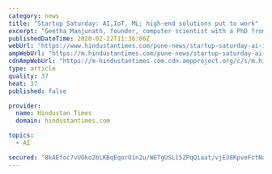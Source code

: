 ```yaml
---
category: news
title: "Startup Saturday: AI,IoT, ML; high-end solutions put to work"
excerpt: "Geetha Manjunath, founder, computer scientist with a PhD from IISc; spent 25 years leading research teams at Hewlett Packard and Xerox ; company operational from January 2017, incorporated in July 2016 Funds $7 million,"
publishedDateTime: 2020-02-22T11:36:00Z
webUrl: "https://www.hindustantimes.com/pune-news/startup-saturday-ai-iot-ml-high-end-solutions-put-to-work/story-HzmqSya6iAMxZiFjvpqycK.html"
ampWebUrl: "https://m.hindustantimes.com/pune-news/startup-saturday-ai-iot-ml-high-end-solutions-put-to-work/story-HzmqSya6iAMxZiFjvpqycK_amp.html"
cdnAmpWebUrl: "https://m-hindustantimes-com.cdn.ampproject.org/c/s/m.hindustantimes.com/pune-news/startup-saturday-ai-iot-ml-high-end-solutions-put-to-work/story-HzmqSya6iAMxZiFjvpqycK_amp.html"
type: article
quality: 37
heat: 37
published: false

provider:
  name: Hindustan Times
  domain: hindustantimes.com

topics:
  - AI

secured: "8kAEfoc7vUOko2bLKBqEqorO1n2u/WETgUSL15ZPqQiaat/vjE38KpveFctNaFsYq8kFTfFTynOrBTFB4O6zK0yMg5onSOzumj4/n92OnWKVMnjS14Q7wdOPGtMJEwj1Jstl9DrwMQMnvdwjEgvZTmNRQC84uMbWOqRyLf/LugHpUAhzfYzTdbHJj/yU4Qn7B7m6X8k6P/sDFf8eCwempim1WQdyIxSYcX/2hXDcT35AuTsD8c77FyofKi9+4qZRipcDdRftuV2ofA5hLwvIJCK60hIXkxSHslQdKRL/dUWS7sAgGdiKjdyHuFU+E1ebCnZkKztYDZIXOJ4yaS4dLzLuDdusiK6K9wT3fP44eXA1OO4wu1oXwXHdCy6fQErYgQe/MQ9UfNL88bmDemmc4B9w6WWzB9L7A6uDHwOpLE0z3gnlqjX/WDBBZVRsoQ5aEL00y6HYWRvXNTHyDoCPVppS4o0o6V0W+ssOJUXDOpU=;537oLQ4JK7TTHDhFmANXkQ=="
---
```


